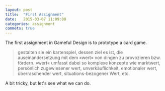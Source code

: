```yaml
---
layout: post
title:  "First Assignment"
date:   2015-03-07 11:09:00
categories: assignment
commets: true
---
```

The first assignment in Gameful Design is to prototype a card game.

> gestalten sie ein kartenspiel, dessen ziel es ist, die auseinandersetzung mit dem »wert« von dingen zu provozieren bzw. fördern. »wert« umfasst dabei so komplexe konzepte wie marktwert, persönlich zugewiesener wert, unverkäuflichkeit, emotionaler wert, überraschender wert, situations-bezogener Wert, etc.

A bit tricky, but let's see what we can do.

